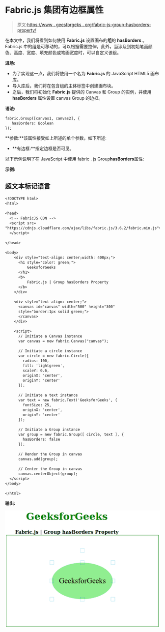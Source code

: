 # Fabric.js 集团有边框属性

> 原文:[https://www . geesforgeks . org/fabric-js-group-hasborders-property/](https://www.geeksforgeeks.org/fabric-js-group-hasborders-property/)

在本文中，我们将看到如何使用 **Fabric.js** 设置画布的**组**的 **hasBorders** 。Fabric.js 中的组是可移动的，可以根据需要拉伸。此外，当涉及到初始笔画颜色、高度、宽度、填充颜色或笔画宽度时，可以自定义该组。

**进场:**

*   为了实现这一点，我们将使用一个名为 **Fabric.js** 的 JavaScript HTML5 画布库。
*   导入库后，我们将在包含组的主体标签中创建画布块。
*   之后，我们将初始化 **Fabric.js** 提供的 Canvas 和 Group 的实例，并使用 **hasBorders** 属性设置 canvas Group 的边框。

**语法:**

```
fabric.Group([canvas1, canvas2], {
   hasBorders: Boolean
});
```

**参数:**该属性接受如上所述的单个参数，如下所述:

*   **有边框:**指定边框是否可见。

以下示例说明了在 JavaScript 中使用 fabric . js Group**hasBorders**属性:

**示例:**

## 超文本标记语言

```
<!DOCTYPE html>
<html>

<head>
  <!-- FabricJS CDN -->
  <script src=
"https://cdnjs.cloudflare.com/ajax/libs/fabric.js/3.6.2/fabric.min.js">
  </script>

</head>

<body>
    <div style="text-align: center;width: 400px;">
      <h1 style="color: green;">
          GeeksforGeeks
      </h1>
      <b>
          Fabric.js | Group hasBorders Property
      </b>
    </div>

    <div style="text-align: center;">
      <canvas id="canvas" width="500" height="300"
      style="border:1px solid green;">
      </canvas>
    </div>

    <script>
      // Initiate a Canvas instance
      var canvas = new fabric.Canvas("canvas");

      // Initiate a circle instance
      var circle = new fabric.Circle({
        radius: 100,
        fill: 'lightgreen',
        scaleY: 0.6,
        originX: 'center',
        originY: 'center'
      });

      // Initiate a text instance
      var text = new fabric.Text('GeeksforGeeks', {
        fontSize: 25,
        originX: 'center',
        originY: 'center'
      });

      // Initiate a Group instance
      var group = new fabric.Group([ circle, text ], {
        hasBorders: false       
      });

      // Render the Group in canvas
      canvas.add(group);

      // Center the Group in canvas
      canvas.centerObject(group);
  </script>
</body>

</html>
```

**输出:**

![](img/e432ed989112cbb9046d65d84ff3c4b8.png)